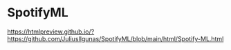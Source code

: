 # SpotifyML

https://htmlpreview.github.io/?https://github.com/JuliusIlgunas/SpotifyML/blob/main/html/Spotify-ML.html
